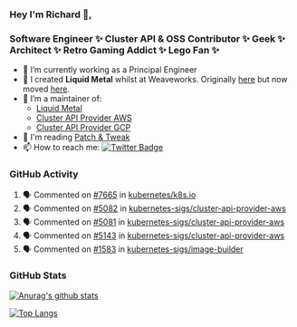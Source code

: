 ### Hey I'm Richard 👋, 

<h3 align="left">Software Engineer ✨ Cluster API & OSS Contributor ✨ Geek ✨ Architect ✨ Retro Gaming Addict ✨ Lego Fan ✨</h3>

- 🔭 I’m currently working as a Principal Engineer
- 📯 I created **Liquid Metal** whilst at Weaveworks. Originally [here](https://github.com/weaveworks-liquidmetal) but now moved [here](https://github.com/liquidmetal-dev).
- 👯 I’m a maintainer of:
  -  [Liquid Metal](https://github.com/liquidmetal-dev)
  -  [Cluster API Provider AWS](https://github.com/kubernetes-sigs/cluster-api-provider-aws)
  -  [Cluster API Provider GCP](https://github.com/kubernetes-sigs/cluster-api-provider-gcp)
- 💬 I'm reading [Patch & Tweak](https://bjooks.com/products/patch-tweak-exploring-modular-synthesis)
- 📫 How to reach me: [![Twitter Badge](https://img.shields.io/badge/-@fruit_case-00acee?style=flat&logo=Twitter&logoColor=white)](https://twitter.com/intent/follow?screen_name=fruit_case "Follow on Twitter")

### GitHub Activity 

<!--START_SECTION:activity-->
1. 🗣 Commented on [#7665](https://github.com/kubernetes/k8s.io/issues/7665#issuecomment-2580212251) in [kubernetes/k8s.io](https://github.com/kubernetes/k8s.io)
2. 🗣 Commented on [#5082](https://github.com/kubernetes-sigs/cluster-api-provider-aws/issues/5082#issuecomment-2580089850) in [kubernetes-sigs/cluster-api-provider-aws](https://github.com/kubernetes-sigs/cluster-api-provider-aws)
3. 🗣 Commented on [#5081](https://github.com/kubernetes-sigs/cluster-api-provider-aws/issues/5081#issuecomment-2580089268) in [kubernetes-sigs/cluster-api-provider-aws](https://github.com/kubernetes-sigs/cluster-api-provider-aws)
4. 🗣 Commented on [#5143](https://github.com/kubernetes-sigs/cluster-api-provider-aws/issues/5143#issuecomment-2580087862) in [kubernetes-sigs/cluster-api-provider-aws](https://github.com/kubernetes-sigs/cluster-api-provider-aws)
5. 🗣 Commented on [#1583](https://github.com/kubernetes-sigs/image-builder/pull/1583#issuecomment-2580084408) in [kubernetes-sigs/image-builder](https://github.com/kubernetes-sigs/image-builder)
<!--END_SECTION:activity-->

### GitHub Stats

[![Anurag's github stats](https://github-readme-stats.vercel.app/api?username=richardcase&count_private=true&show_icons=true)](https://github.com/anuraghazra/github-readme-stats)

[![Top Langs](https://github-readme-stats.vercel.app/api/top-langs/?username=richardcase&hide=html&layout=compact)](https://github.com/anuraghazra/github-readme-stats)
